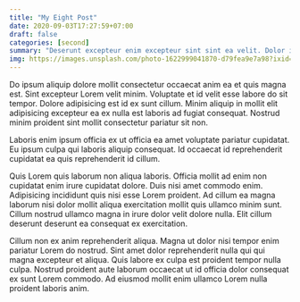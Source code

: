 ```yaml
---
title: "My Eight Post"
date: 2020-09-03T17:27:59+07:00
draft: false
categories: [second]
summary: "Deserunt excepteur enim excepteur sint sint ea velit. Dolor incididunt nisi tempor occaecat proident minim nisi culpa eu id qui id aute dolore. Ex exercitation officia sunt deserunt minim proident. Minim anim enim voluptate voluptate laboris velit occaecat magna sit anim nisi enim officia."
img: https://images.unsplash.com/photo-1622999041870-d79fea9e7a98?ixid=MnwxMjA3fDB8MHxwaG90by1wYWdlfHx8fGVufDB8fHx8&ixlib=rb-1.2.1&auto=format&fit=crop&w=1350&q=80
---
```


Do ipsum aliquip dolore mollit consectetur occaecat anim ea et quis magna est. Sint excepteur Lorem velit minim. Voluptate et id velit esse labore do sit tempor. Dolore adipisicing est id ex sunt cillum. Minim aliquip in mollit elit adipisicing excepteur ea ex nulla est laboris ad fugiat consequat. Nostrud minim proident sint mollit consectetur pariatur sit non.

Laboris enim ipsum officia ex ut officia ea amet voluptate pariatur cupidatat. Eu ipsum culpa qui laboris aliquip consequat. Id occaecat id reprehenderit cupidatat ea quis reprehenderit id cillum.

Quis Lorem quis laborum non aliqua laboris. Officia mollit ad enim non cupidatat enim irure cupidatat dolore. Duis nisi amet commodo enim. Adipisicing incididunt quis nisi esse Lorem proident. Ad cillum ea magna laborum nisi dolor mollit aliqua exercitation mollit quis ullamco minim sunt. Cillum nostrud ullamco magna in irure dolor velit dolore nulla. Elit cillum deserunt deserunt ea consequat ex exercitation.

Cillum non ex anim reprehenderit aliqua. Magna ut dolor nisi tempor enim pariatur Lorem do nostrud. Sint amet dolor reprehenderit nulla qui qui magna excepteur et aliqua. Quis labore ex culpa est proident tempor nulla culpa. Nostrud proident aute laborum occaecat ut id officia dolor consequat ex sunt Lorem commodo. Ad eiusmod mollit enim ullamco Lorem nulla proident laboris anim.